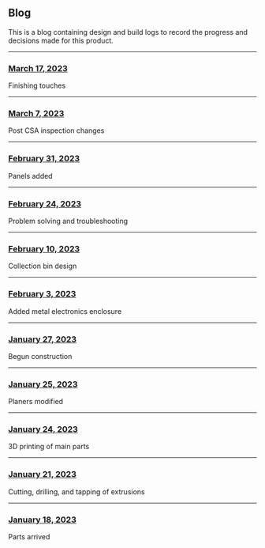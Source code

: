 ## Blog

This is a blog containing design and build logs to record the progress and decisions made for this product.

---

### [March 17, 2023](Mar17.html "March 17")

Finishing touches

---

### [March 7, 2023](Mar7.html "March 7")

Post CSA inspection changes

---

### [February 31, 2023](Feb31.html "February 31")

Panels added

---

### [February 24, 2023](Feb24.html "February 24")

Problem solving and troubleshooting

---

### [February 10, 2023](Feb10.html "February 10")

Collection bin design

---

### [February 3, 2023](Feb3.html "February 3")

Added metal electronics enclosure

---

### [January 27, 2023](Jan27.html "January 27")

Begun construction

---

### [January 25, 2023](Jan25.html "January 25")

Planers modified

---

### [January 24, 2023](Jan24.html "January 24")

3D printing of main parts

---

### [January 21, 2023](Jan21.html "January 21")

Cutting, drilling, and tapping of extrusions

---

### [January 18, 2023](Jan18.html "January 18")

Parts arrived
